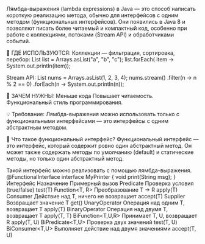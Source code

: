 Лямбда-выражения (lambda expressions) в Java — это способ написать короткую реализацию метода, обычно для интерфейсов с
одним методом (функциональных интерфейсов). Они появились в Java 8 и позволяют писать более читаемый и компактный код,
особенно при работе с коллекциями, потоками (Stream API) и обработчиками событий.

🔧 ГДЕ ИСПОЛЬЗУЮТСЯ: Коллекции — фильтрация, сортировка, перебор: List list = Arrays.asList("a", "b", "c"); list.forEach(
item -> System.out.println(item));

Stream API: List nums = Arrays.asList(1, 2, 3, 4); nums.stream() .filter(n -> n % 2 == 0) .forEach(n ->
System.out.println(n));

🎯 ЗАЧЕМ НУЖНЫ: Меньше кода Повышает читаемость. Функциональный стиль программирования.

💡 Требование: Лямбда-выражения можно использовать только с функциональными интерфейсами — это интерфейсы с одним
абстрактным методом.

📌 Что такое функциональный интерфейс? Функциональный интерфейс — это интерфейс, который содержит ровно один абстрактный
метод. Он может также содержать методы по умолчанию (default) и статические методы, но только один абстрактный метод.

Такой интерфейс можно реализовать с помощью лямбда-выражения. 
@FunctionalInterface 
interface MyPrinter { 
void print(String msg); 
}
Интерфейс            Назначение                                 Примерный вызов 
Predicate            Проверка условия                           (true/false) test(T) 
Function<T, R>       Преобразование T → R                       apply(T) 
Consumer <T>         Действие над T, ничего не возвращает       accept(T) 
Supplier <T>         Возвращает значение T                      get() 
UnaryOperator <T>    Операция над одним T, возвращает T         apply(T) 
BinaryOperator <T>   Операция над двумя T, возвращает T         apply(T, T) 
BiFunction<T,U,R>    Принимает T, U, возвращает R               apply(T, U) 
BiPredicate<T,U>     Проверка двух значений                     test(T, U)
BiConsumer<T,U>      Выполняет действие над двумя значениями    accept(T, U)